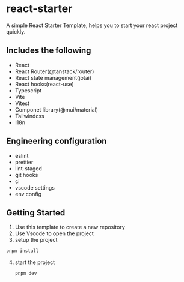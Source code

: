 # react-starter

A simple React Starter Template, helps you to start your react project quickly.

## Includes the following

- React
- React Router(@tanstack/router)
- React state management(jotai)
- React hooks(react-use)
- Typescript
- Vite
- Vitest
- Componet library(@mui/material)
- Tailwindcss
- I18n

## Engineering configuration

- eslint
- prettier
- lint-staged
- git hooks
- ci
- vscode settings
- env config

## Getting Started

1. Use this template to create a new repository
2. Use Vscode to open the project
3. setup the project

```bash
pnpm install
```

4. start the project
   ```bash
   pnpm dev
   ```

```

```
